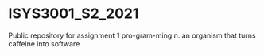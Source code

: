 # ISYS3001_S2_2021
Public repository for assignment 1
pro-gram-ming n. an organism that turns caffeine into software
